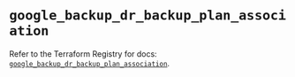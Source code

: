 # `google_backup_dr_backup_plan_association`

Refer to the Terraform Registry for docs: [`google_backup_dr_backup_plan_association`](https://registry.terraform.io/providers/hashicorp/google/6.25.0/docs/resources/backup_dr_backup_plan_association).
